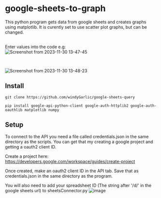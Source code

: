# google-sheets-to-graph
This python program gets data from google sheets and creates graphs using matplotlib. It is curently set to use scatter plot graphs, but can be changed.<br><br>


Enter values into the code e.g:<br>
![Screenshot from 2023-11-30 13-47-45](https://github.com/windyGarlic/google-sheets-query/assets/111098407/ff768b7b-f729-419e-be86-5578b2cf9073)

<br>

![Screenshot from 2023-11-30 13-48-23](https://github.com/windyGarlic/google-sheets-query/assets/111098407/486ce4e3-9751-428f-8a67-7c247eba2b84)


<h2>Install</h2>

```
git clone https://github.com/windyGarlic/google-sheets-query

pip install google-api-python-client google-auth-httplib2 google-auth-oauthlib matplotlib numpy
```

<h2>Setup</h2>

To connect to the API you need a file called credentials.json in the same directory as the scripts. You can get that my creating a google project and getting a oauth2 client ID.

Create a project here: https://developers.google.com/workspace/guides/create-project

Once created, make an oauth2 client ID in the API tab. Save that as credentials.json in the same directory as the program.

You will also need to add your spreadsheet ID (The string after '/d/' in the google sheets url) to sheetsConnector.py 
![image](https://github.com/windyGarlic/butter/assets/111098407/c3ad50dc-71f8-43d5-bed3-a770ec470bc3)
